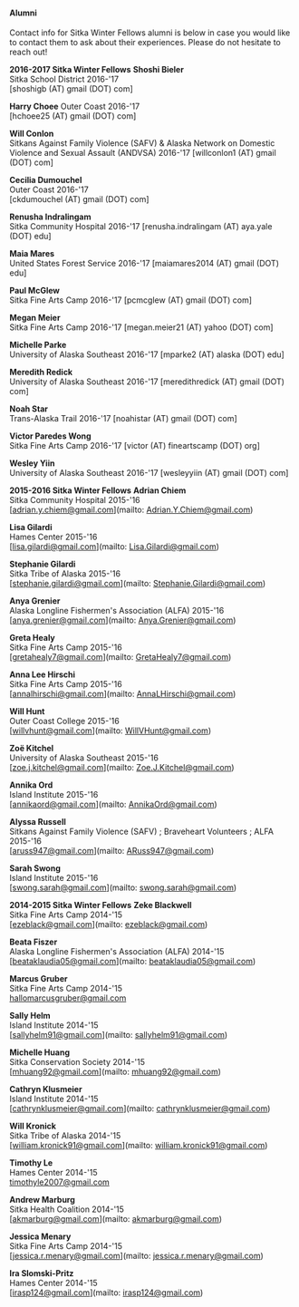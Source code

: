 #### Alumni

Contact info for Sitka Winter Fellows alumni is below in case you would like to contact them to ask about their experiences. Please do not hesitate to reach out! 

**2016-2017 Sitka Winter Fellows** 
**Shoshi Bieler**  
Sitka School District 2016-'17  
[shoshigb (AT) gmail (DOT) com]

**Harry Choee** 
Outer Coast 2016-'17  
[hchoee25 (AT) gmail (DOT) com]

**Will Conlon**  
Sitkans Against Family Violence (SAFV) & Alaska Network on Domestic Violence and Sexual Assault (ANDVSA) 2016-'17
[willconlon1 (AT) gmail (DOT) com]

**Cecilia Dumouchel**  
Outer Coast 2016-'17  
[ckdumouchel (AT) gmail (DOT) com]

**Renusha Indralingam**  
Sitka Community Hospital 2016-'17
[renusha.indralingam (AT) aya.yale (DOT) edu]

**Maia Mares**  
United States Forest Service 2016-'17
[maiamares2014 (AT) gmail (DOT) edu]

**Paul McGlew**  
Sitka Fine Arts Camp 2016-'17
[pcmcglew (AT) gmail (DOT) com]

**Megan Meier**  
Sitka Fine Arts Camp 2016-'17
[megan.meier21 (AT) yahoo (DOT) com]

**Michelle Parke**  
University of Alaska Southeast 2016-'17
[mparke2 (AT) alaska (DOT) edu]

**Meredith Redick**  
University of Alaska Southeast 2016-'17
[meredithredick (AT) gmail (DOT) com]

**Noah Star**  
Trans-Alaska Trail 2016-'17 
[noahistar (AT) gmail (DOT) com]

**Victor Paredes Wong**  
Sitka Fine Arts Camp 2016-'17
[victor (AT) fineartscamp (DOT) org]

**Wesley Yiin**  
University of Alaska Southeast 2016-'17
[wesleyyiin (AT) gmail (DOT) com]


**2015-2016 Sitka Winter Fellows**
**Adrian Chiem**  
Sitka Community Hospital 2015-'16  
[adrian.y.chiem@gmail.com](mailto: Adrian.Y.Chiem@gmail.com)

**Lisa Gilardi**  
Hames Center 2015-'16  
[lisa.gilardi@gmail.com](mailto: Lisa.Gilardi@gmail.com)

**Stephanie Gilardi**  
Sitka Tribe of Alaska 2015-'16  
[stephanie.gilardi@gmail.com](mailto: Stephanie.Gilardi@gmail.com)

**Anya Grenier**  
Alaska Longline Fishermen's Association (ALFA) 2015-'16  
[anya.grenier@gmail.com](mailto: Anya.Grenier@gmail.com)

**Greta Healy**  
Sitka Fine Arts Camp 2015-'16  
[gretahealy7@gmail.com](mailto: GretaHealy7@gmail.com)

**Anna Lee Hirschi**  
Sitka Fine Arts Camp 2015-'16  
[annalhirschi@gmail.com](mailto: AnnaLHirschi@gmail.com)

**Will Hunt**  
Outer Coast College 2015-'16  
[willvhunt@gmail.com](mailto: WillVHunt@gmail.com)

**Zoë Kitchel**  
University of Alaska Southeast 2015-'16  
[zoe.j.kitchel@gmail.com](mailto: Zoe.J.Kitchel@gmail.com)

**Annika Ord**  
Island Institute 2015-'16  
[annikaord@gmail.com](mailto: AnnikaOrd@gmail.com)

**Alyssa Russell**  
Sitkans Against Family Violence (SAFV) ; Braveheart Volunteers ; ALFA  2015-'16  
[aruss947@gmail.com](mailto: ARuss947@gmail.com)

**Sarah Swong**  
Island Institute 2015-'16  
[swong.sarah@gmail.com](mailto: swong.sarah@gmail.com)


**2014-2015 Sitka Winter Fellows** 
**Zeke Blackwell**  
Sitka Fine Arts Camp 2014-'15  
[ezeblack@gmail.com](mailto: ezeblack@gmail.com)

**Beata Fiszer**  
Alaska Longline Fishermen's Association (ALFA) 2014-'15  
[beataklaudia05@gmail.com](mailto: beataklaudia05@gmail.com)

**Marcus Gruber**  
Sitka Fine Arts Camp 2014-'15  
[hallomarcusgruber@gmail.com](mailto:hallomarcusgruber@gmail.com)

**Sally Helm**  
Island Institute 2014-'15  
[sallyhelm91@gmail.com](mailto: sallyhelm91@gmail.com)

**Michelle Huang**  
Sitka Conservation Society 2014-'15  
[mhuang92@gmail.com](mailto: mhuang92@gmail.com)

**Cathryn Klusmeier**  
Island Institute 2014-'15  
[cathrynklusmeier@gmail.com](mailto: cathrynklusmeier@gmail.com)

**Will Kronick**  
Sitka Tribe of Alaska 2014-'15  
[william.kronick91@gmail.com](mailto: william.kronick91@gmail.com)

**Timothy Le**  
Hames Center 2014-'15  
[timothyle2007@gmail.com](mailto:timothyle2007@gmail.com)

**Andrew Marburg**  
Sitka Health Coalition 2014-'15  
[akmarburg@gmail.com](mailto: akmarburg@gmail.com)

**Jessica Menary**  
Sitka Fine Arts Camp 2014-'15  
[jessica.r.menary@gmail.com](mailto: jessica.r.menary@gmail.com)

**Ira Slomski-Pritz**  
Hames Center 2014-'15  
[irasp124@gmail.com](mailto: irasp124@gmail.com)


























